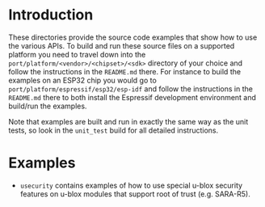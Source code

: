 # Introduction
These directories provide the source code examples that show how to use the various APIs.  To build and run these source files on a supported platform you need to travel down into the `port/platform/<vendor>/<chipset>/<sdk>` directory of your choice and follow the instructions in the `README.md` there.  For instance to build the examples on an ESP32 chip you would go to `port/platform/espressif/esp32/esp-idf` and follow the instructions in the `README.md` there to both install the Espressif development environment and build/run the examples.

Note that examples are built and run in exactly the same way as the unit tests, so look in the `unit_test` build for all detailed instructions.

# Examples

- `usecurity` contains examples of how to use special u-blox security features on u-blox modules that support root of trust (e.g. SARA-R5).